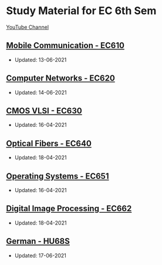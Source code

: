 # Study Material for EC 6th Sem

<div>
<a class="white" href="https://www.youtube.com/c/MohamedFazal"><p><span class="bg"></span><span class="base"></span><span class="text">YouTube Channel</span></p></a>
</div>

## [Mobile Communication - EC610](./EC610)
  - Updated: 13-06-2021

## [Computer Networks - EC620](./EC620)
  - Updated: 14-06-2021

## [CMOS VLSI - EC630](./EC630)
  - Updated: 16-04-2021

## [Optical Fibers - EC640](./EC640)
  - Updated: 18-04-2021

## [Operating Systems - EC651](./EC651)
  - Updated: 16-04-2021

## [Digital Image Processing - EC662](./EC662)
  - Updated: 18-04-2021

## [German - HU68S](./HU68S)
  - Updated: 17-06-2021

<script src="https://code.jquery.com/jquery-3.6.0.slim.min.js" integrity="sha256-u7e5khyithlIdTpu22PHhENmPcRdFiHRjhAuHcs05RI=" crossorigin="anonymous"></script>
<script>
$(".btn")[0].innerHTML = "Home";
$(".btn")[0].href = "./../../../EC6XX/";
</script>